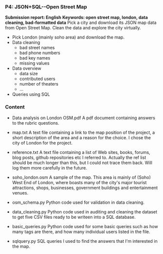 ### P4: JSON+SQL--Open Street Map
**Submission report: English**
**Keywords: open street map, london, data cleaning, bad-formatted data**
Pick a city and download its JSON map data from Open Street Map. Clean the data and explore the city virtually.
- Pick London (mainly soho area) and download the map.
- Data cleaning
	- bad street names
	- bad phone numbers
	- bad key names
	- missing values
- Data overview
	- data size
	- contributed users
	- number of theaters
	- ...
- Queries using SQL


### Content
- Data analysis on London OSM.pdf
A pdf document containing answers to the rubric questions. 


- map.txt 
A text file containing a link to the map position of the project, a short description of the area and a reason for the choice. I chose the city of London for the project.

- reference.txt
A text file containing a list of Web sites, books, forums, blog posts, github repositories etc I referred to. Actually the ref list should be much longer than this, but I could not trace them back. Will log them more carefully in the future.

- soho_london.osm
A sample of the map. This area is mainly of (Soho) West End of London, 
where boasts many of the city's major tourist attractions, shops, businesses, government buildings and entertainment venues. 

- osm_schema.py
Python code used for validation in data cleaning.

- data_cleaning.py
Python code used in auditing and cleaning the dataset to get five CSV files ready to be writeen into a SQL database.

- basic_queries.py
Python code used for some basic queries such as how many tags are there, and how many individual users listed in the file.

- sqlquery.py
SQL queries I used to find the answers that I'm interested in the map.
